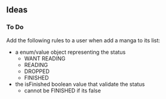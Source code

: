 ## Ideas

### To Do

Add the following rules to a user when add a manga to its list:

- a enum/value object representing the status
    - WANT READING
    - READING
    - DROPPED
    - FINISHED
- the isFinished boolean value that validate the status
    - cannot be FINISHED if its false
